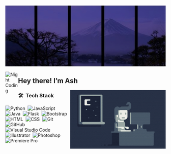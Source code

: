   <p><img src="https://github.com/Ashshiddqi/Ashshiddqi/blob/main/Banner.png" alt="Ash banner"></p>
<p><img alt="Night Coding" src="./assets/Hand%20Wave.gif" width="40" align="left"></p><h2>Hey there! I’m Ash</h2><p></p>
<img alt="Night Coding" src="https://raw.githubusercontent.com/AVS1508/AVS1508/master/assets/Night-Coding.gif" align="right">
<h3 id="-tech-stack">🛠 &nbsp;Tech Stack</h3>
<p><img src="https://img.shields.io/badge/-Python-05122A?style=flat&amp;logo=python" alt="Python">&nbsp;
<img src="https://img.shields.io/badge/-JavaScript-05122A?style=flat&amp;logo=javascript" alt="JavaScript">&nbsp;
<img src="https://img.shields.io/badge/-Java-05122A?style=flat&amp;logo=Java&amp;logoColor=FFA518" alt="Java">&nbsp;
<img src="https://img.shields.io/badge/-Flask-05122A?style=flat&amp;logo=flask" alt="Flask">&nbsp;
<img src="https://img.shields.io/badge/-Bootstrap-05122A?style=flat&amp;logo=bootstrap&amp;logoColor=563D7C" alt="Bootstrap"><br>
<img src="https://img.shields.io/badge/-HTML-05122A?style=flat&amp;logo=HTML5" alt="HTML">&nbsp;
<img src="https://img.shields.io/badge/-CSS-05122A?style=flat&amp;logo=CSS3&amp;logoColor=1572B6" alt="CSS">&nbsp;
<img src="https://img.shields.io/badge/-Git-05122A?style=flat&amp;logo=git" alt="Git">&nbsp;
<img src="https://img.shields.io/badge/-GitHub-05122A?style=flat&amp;logo=github" alt="GitHub">&nbsp;
<img src="https://img.shields.io/badge/Visual%20Studio%20Code-05122A?style=flat&logo=visualstudiocode&logoColor=007ACC" alt="Visual Studio Code">&nbsp;
<img src="https://img.shields.io/badge/Illustrator-05122A?style=flat&logo=adobeillustrator&logoColor=FF9A00" alt="Illustrator">&nbsp;
<img src="https://img.shields.io/badge/Photoshop-05122A?style=flat&logo=adobephotoshop&logoColor=31A8FF" alt="Photoshop">&nbsp;
<img src="https://img.shields.io/badge/Premiere%20Pro-05122A?style=flat&logo=adobepremierepro&logoColor=9999FF" alt="Premiere Pro">

